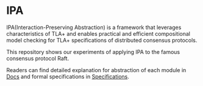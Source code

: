 # IPA
IPA(Interaction-Preserving Abstraction) is a framework that leverages characteristics of TLA+ and enables practical and efficient compositional model checking for TLA+ specifications of distributed consensus protocols.

This repository shows our experiments of applying IPA to the famous consensus protocol Raft.

Readers can find detailed explanation for abstraction of each module in [Docs](https://github.com/HappyCS-Gu/IPA/tree/main/Docs) and formal specifications in [Specifications](https://github.com/HappyCS-Gu/IPA/tree/main/Specifications).

